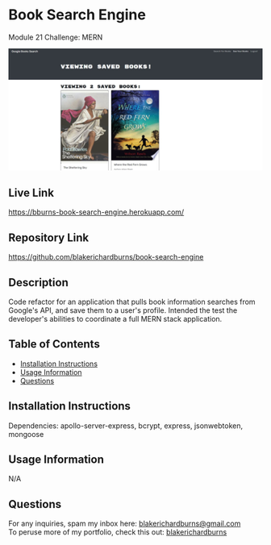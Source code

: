 # Book Search Engine
Module 21 Challenge: MERN

![Alt text](./client/src/assets/screenshot.JPG "Screenshot")

## Live Link
https://bburns-book-search-engine.herokuapp.com/

## Repository Link
https://github.com/blakerichardburns/book-search-engine

## Description
Code refactor for an application that pulls book information searches from Google's API, and save them to a user's profile. Intended the test the developer's abilities to coordinate a full MERN stack application.

  ## Table of Contents
  * [Installation Instructions](#installation-instructions)
  * [Usage Information](#usage-information)
  * [Questions](#questions)

  ## Installation Instructions
  Dependencies: apollo-server-express, bcrypt, express, jsonwebtoken, mongoose

  ## Usage Information
  N/A

  ## Questions
  For any inquiries, spam my inbox here: blakerichardburns@gmail.com <br>
  To peruse more of my portfolio, check this out: [blakerichardburns](https://github.com/blakerichardburns)

